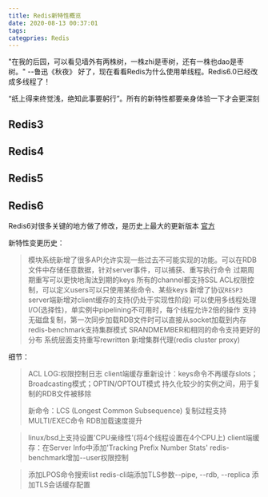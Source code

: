 ```yaml
---
title: Redis新特性概览
date: 2020-08-13 00:37:01
tags:
categpries: Redis
---
```

"在我的后园，可以看见墙外有两株树，一株zhi是枣树，还有一株也dao是枣树。" --鲁迅《秋夜》
好了，现在看看Redis为什么使用单线程。Redis6.0已经改成多线程了！

<!-- more -->
“纸上得来终觉浅，绝知此事要躬行”。所有的新特性都要亲身体验一下才会更深刻
## Redis3


## Redis4


## Redis5


## Redis6
Redis6对很多关键的地方做了修改，是历史上最大的更新版本
[官方](https://raw.githubusercontent.com/redis/redis/6.0/00-RELEASENOTES)

新特性变更历史：
> 模块系统新增了很多API允许实现一些过去不可能实现的功能。可以在RDB文件中存储任意数据，针对server事件，可以捕获、重写执行命令
> 过期周期重写可以更快地淘汰到期的keys 
> 所有的channel都支持SSL
> ACL权限控制，可以定义users可以只使用某些命令、某些keys
> 新增了协议`RESP3` 
> server端新增对client缓存的支持(仍处于实现性阶段)
> 可以使用多线程处理I/O(选择性)，单实例中pipelining不可用时，每个线程允许2倍的操作
> 支持无磁盘复制，第一次同步加载RDB文件时可以直接从socket加载到内存
> redis-benchmark支持集群模式
> SRANDMEMBER和相同的命令支持更好的分布
> 系统层面支持重写rewritten
> 新增集群代理(redis cluster proxy)

细节：
> ACL LOG:权限控制日志
> client端缓存重新设计：keys命令不再缓存slots；Broadcasting模式；OPTIN/OPTOUT模式
> 持久化较少的实例之间，用于复制的RDB文件被移除
> 
> 新命令：LCS (Longest Common Subsequence)
> 复制过程支持MULTI/EXEC命令
> RDB加载速度提升

> linux/bsd上支持设置'CPU亲缘性'(将4个线程设置在4个CPU上)
> client端缓存：在Server Info中添加'Tracking Prefix Number Stats'
> redis-benchmark增加--user权限控制

> 添加LPOS命令搜索list
> redis-cli端添加TLS参数--pipe, --rdb,  --replica
> 添加TLS会话缓存配置
